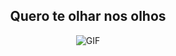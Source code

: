 <h2 align="center">Quero te olhar nos olhos</h2>
<p align="center">
<img src="https://media.tenor.com/tvm0isapcMsAAAAC/majoras-mask-majora.gif" alt="GIF"></img>
</p>

